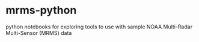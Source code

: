 # mrms-python
python notebooks for exploring tools to use with sample NOAA Multi-Radar Multi-Sensor (MRMS) data
